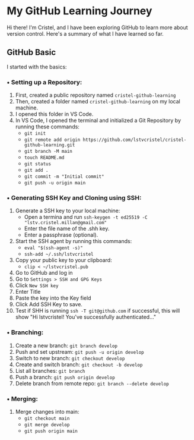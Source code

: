 # My GitHub Learning Journey

Hi there! I'm Cristel, and I have been exploring GitHub to learn more about version control. Here's a summary of what I have learned so far.

## GitHub Basic

I started with the basics:

### • Setting up a Repository:

1. First, created a public repository named `cristel-github-learning`
2. Then, created a folder named `cristel-github-learning` on my local machine.
3. I opened this folder in VS Code.
4. In VS Code, I opened the terminal and initialized a Git Repository by running these commands:
   - `git init`
   - `git remote add origin https://github.com/lstvcristel/cristel-github-learning.git`
   - `git branch -M main`
   - `touch README.md`
   - `git status`
   - `git add .`
   - `git commit -m "Initial commit"`
   - `git push -u origin main`

### • Generating SSH Key and Cloning using SSH:
1. Generate a SSH key to your local machine:
   - Open a termina and run `ssh-keygen -t ed25519 -C "lstv.cristel.millan@gmail.com"`
   - Enter the file name of the .shh key.
   - Enter a passphrase (optional).
2. Start the SSH agent by running this commands:
   - `eval "$(ssh-agent -s)"`
   - `ssh-add ~/.ssh/lstvcristel`
3. Copy your public key to your clipboard:
   - `clip < ~/lstvcristel.pub`
4. Go to GitHub and log in
5. Go to `Settings > SSH and GPG Keys`
6. Click `New SSH key`
7. Enter Title
8. Paste the key into the Key field
9. Click Add SSH Key to save.
10. Test if SHH is running `ssh -T git@github.com` if successful, this will show "Hi lstvcristel! You've successfully authenticated..."

### • Branching:

1. Create a new branch: `git branch develop`
2. Push and set upstream: `git push -u origin develop`
3. Switch to new branch: `git checkout develop`
4. Create and switch branch: `git checkout -b develop`
5. List all branches: `git branch`
6. Push a branch: `git push origin develop`
7. Delete branch from remote repo: `git branch --delete develop`

### • Merging:
1. Merge changes into main:
   - `git checkout main`
   - `git merge develop`
   - `git push origin main`